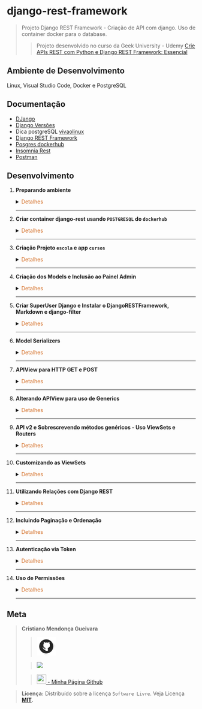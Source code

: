 # django-rest-framework
>Projeto Django REST Framework - Criação de API com django.
>Uso de container docker para o database.
> 
>>Projeto desenvolvido no curso da Geek University - Udemy [Crie APIs REST com Python e Django REST Framework: Essencial](https://www.udemy.com/course/criando-apis-rest-com-django-rest-framework-essencial/)

## Ambiente de Desenvolvimento
Linux, Visual Studio Code, Docker e PostgreSQL

## Documentação
- [DJango](https://www.djangoproject.com/)
- [Django Versões](https://www.djangoproject.com/download/)
- Dica postgreSQL [vivaolinux](https://www.vivaolinux.com.br/artigo/psql-Conheca-o-basico)
- [Django REST Framework](https://www.django-rest-framework.org/)
- [Posgres dockerhub](https://hub.docker.com/_/postgres)
- [Insomnia Rest](https://insomnia.rest/download)
- [Postman](https://www.postman.com/downloads/)
## Desenvolvimento

1. <span style="color:383E42"><b>Preparando ambiente</b></span>
    <details><summary><span style="color:Chocolate">Detalhes</span></summary>
    <p>

    - Criar repositório no github com `gitignore` e `README.md`
    - Editar `README` e colocar estrutura básica
    - Criar diretório `readmeImages` e colocar imagens para uso no `README.md`
    - Editar `gitignore` e colocar configuração para `python, django, vscode/visualstudio code`
        >Use o site [gitignore.io](https://www.toptal.com/developers/gitignore/)

    - Criar e ativar ambiente virtual
        ```sh
        python3 -m venv venv
        source venv/bin/activate
        ```

    - Instalação do `Django LTS 3.2.23` e `psycopg2-binary` 
        ```bash
        sudo apt update
        pip install django==3.2.23
        pip install psycopg2-binary
        ```

    - Criando `.env` variáveis de ambiente
        Instalação `dotenv`
        ```bash
        pip install python-dotenv
        ```
        .env
        ```python
        'SENHA_POSTGRESQL'='senha_postgresql'
        'USUARIO_POSTGRESQL'='username'
        'SECRET_SETTINGS'='secret_django'
        'POSTGRESQL_DB_NAME'='databasename'
        'HOST'='Host'
        ```

    - Inclusão `dotenv` em settings.py
        ```python
        from dotenv import load_dotenv
        load_dotenv()
        ```

    </p>

    </details> 

    ---

2. <span style="color:383E42"><b>Criar container django-rest usando `POSTGRESQL` do `dockerhub`</b></span>
    <details><summary><span style="color:Chocolate">Detalhes</span></summary>
    <p>

    - [Documentação dockerhub](https://hub.docker.com/_/postgres)
        - Baixar imagem POSTGRESQL
            ```bash
            docker pull postgres
            ```

        - Cria container 
        Nomeando `--name django-rest` 
        Adiciono informação da porta `-p 5432:5432`
        Informo a senha `POSTGRES_PASSWORD=suasenha`
            ```bash
            docker run -p 5432:5432 --name django-rest -e POSTGRES_PASSWORD=suasenha -d postgres
            ```

        - Iniciar container
            ```bash
            docker start django-rest
            ```
        - Verificar `id` container e `ip` do container
            ```bash
            sudo docker ps
            sudo docker container inspect idcontainer
            ```

        - Acessar container no modo interativo - Criação `database` - container em execução
            >Criação database e usuário
            ```bash
            sudo docker exec -it idcontainer bash
            ```
            - Acessando postgres `database` com usuário `postgres`
                ```bash
                psql -U postgres
                ```
            - Criar database
                ```bash
                create database "django-rest-db";
                ```
            -  Criar usuário no postgres
                ```bash
                create user cristiano superuser inherit createdb createrole password 'surasenha';
                ```

            - Saindo do postgres
                ```bash
                \q
                ```
            - Acessando database `django-rest-db`. Use o  `ip` do container
                >Comandos válidos
                ```bash
                psql -U postgres -d django-rest-db
                psql ipcontainer -U postgres -d django-rest-db

                psql -h ipcontainer -U postgres -d django-rest-db
                ```
            - Listando database
                ```bash
                \l
                ```
            - Sair do container
                ```bash
                exit
                ```
    
    </p>

    </details> 

    ---

3. <span style="color:383E42"><b>Criação Projeto `escola` e app `cursos` </b></span>
    <details><summary><span style="color:Chocolate">Detalhes</span></summary>
    <p>

    - Criação Projeto `escola` e app `cursos`
        ```bash
        django-admin startproject escola .
        django-admin startapp cursos
        ```
    
    - Inclusão do app `cursos`, timezone e configuração arquivos estáticos no arquivo settings.py
        App
        ```python
        INSTALLED_APPS = [
            #...
            'django.contrib.staticfiles',

            'cursos',
        ]
        ```

        Timezone
        ```python
        # Internationalization
        # https://docs.djangoproject.com/en/3.2/topics/i18n/

        LANGUAGE_CODE = 'pt-br'

        TIME_ZONE = 'America/Sao_Paulo'

        USE_I18N = True

        USE_L10N = True

        USE_TZ = True
        ```

        Arquivos estáticos
        ```python
        # Static files (CSS, JavaScript, Images)
        # https://docs.djangoproject.com/en/3.1/howto/static-files/

        STATIC_URL = '/static/'
        STATIC_ROOT = os.path.join(BASE_DIR, 'staticfiles')
        MEDIA_URL = 'media/'
        MEDIA_ROOT = os.path.join(BASE_DIR, 'media')
        ```

    </p>

    </details> 

    ---

4. <span style="color:383E42"><b>Criação dos Models e Inclusão ao Painel Admin</b></span>
    <details><summary><span style="color:Chocolate">Detalhes</span></summary>
    <p>

    - Models em `models.py`
        ```python
        from django.db import models

        # Create your models here.
        class Base(models.Model):
            criacao = models.DateTimeField(auto_now_add=True)
            atualizacao = models.DateTimeField(auto_now=True)
            ativo = models.BooleanField(default=True)

            class Meta:
                abstract = True

        class Curso(Base):
            titulo = models.CharField(max_length=255)
            url = models.URLField(unique=True)

            class Meta:
                verbose_name = 'Curso'
                verbose_name_plural = 'Cursos'

            def __str__(self):
                return self.titulo
            
        class Avaliacao(Base):
            curso = models.ForeignKey(Curso, related_name='avaliacoes', on_delete=models.CASCADE)
            nome = models.CharField(max_length=255)
            email = models.EmailField()
            comentario = models.TextField(blank=True, default='')
            avaliacao = models.DecimalField(max_digits=2, decimal_places=1)

            class Meta:
                verbose_name = 'Avaliação'
                verbose_name_plural = 'Avaliações'
                unique_together = ['email', 'curso'] # Somente 1 avaliação com mesmo curso e email

            def __str__(self):
                return f'{self.nome} avaliou o curso {self.curso} com nota {self.avaliacao}'
        ```

    - Models em `admin.py`
        ```python
        from django.contrib import admin

        from .models import Curso, Avaliacao


        @admin.register(Curso)
        class CursoAdmin(admin.ModelAdmin):
            list_display = ('titulo', 'url', 'criacao', 'atualizacao', 'ativo')

        @admin.register(Avaliacao)
        class AvaliacaoAdmin(admin.ModelAdmin):
            list_display = ('curso', 'nome', 'email', 'avaliacao', 'criacao', 'atualizacao', 'ativo')
        ```
    
    - Executar migração para criação das tabelas no banco de dados
        Gera os arquivos para migração/criação das tabelas
        ```bash
        python3 manage.py makemigrations
        ```

        Executar migração
        ```bash
        python3 manage.py migrate
        ```

    </p>

    </details> 

    ---

5. <span style="color:383E42"><b>Criar SuperUser Django e Instalar o DjangoRESTFramework, Markdown e django-filter</b></span>
    <details><summary><span style="color:Chocolate">Detalhes</span></summary>
    <p>

    ```bash
    python3 manage.py createsuperuser
    ```

    - Testar
        ```bash
        python3 manage.py runserver
        ```

    - Cadastrar alguns cursos via painel admin
        `http://127.0.0.1:8000/admin/`
        Curoso:
        `Criação de APIs REST com Django REST Framework`
        `Programação para web com Django Framework`
        `Programação com JavaScript`
    
    - Criar avalições

    - Instalação djangorestframework
        ```bash
        pip install djangorestframework markdown django-filter
        ```

    - Criação arquivo requirements
    Contém informaçẽos sobre todas as bibliotecas utilizadas no projeto. Para atualizar o arquivo, basta executar o comando novamente após instalar outras bibliotecas.
        ```sh
        pip freeze > requirements.txt
        ```

    - Incluir rest_framework e django_filters ao settings.py
        ```python
        INSTALLED_APPS = [
            #...

            'django_filters',
            'rest_framework',

            'cursos',
        ]

        #...
        #...
        # DRF
        REST_FRAMEWORK = {
            'DEFAULT_AUTHENTICATION_CLASSES': (
                'rest_framework.authentication.SessionAuthentication',
            ),
            'DEFAULT_PERMISSION_CLASSES': (
                'rest_framework.permissions.IsAuthenticatedOrReadOnly',
            )
        }
        ```

    - Incluir url padrão do `djangorestframework` em `urls.py` do projeto escola e testar
        ```python
        #...
        urlpatterns = [
            path('admin/', admin.site.urls),
            path('auth/', include('rest_framework.urls')),
        ]    
        ```
        Testar
        ```bash
        python3 manage.py runserver
        ```
        Login:
        `http://127.0.0.1:8000/auth/login`

        Logout:
        `http://127.0.0.1:8000/auth/logout`



    </p>

    </details> 

    ---

6. <span style="color:383E42"><b>Model Serializers</b></span>
    <details><summary><span style="color:Chocolate">Detalhes</span></summary>
    <p>

    - Code
        ```python
        """
            O serializer pega os objetos python e transforma em json
            Também transforma json em objetos python
        """
        from rest_framework import serializers
        from django.db.models import Avg

        from .models import Curso, Avaliacao


        # Nome padronizado: Nome do Objeto + Serializer
        class AvaliacaoSerializer(serializers.ModelSerializer):  # Herda ModelSerializer

            class Meta:
                # Indica que o email não será apresentado ao consultar avaliações
                # Somente escrita/gravação
                extra_kwargs = {
                    'email': {'write_only': True}
                }
                model = Avaliacao  # Modelo que será serializado
                # Campos do modelo que serão apresentados
                fields = (
                    'id',
                    'curso',
                    'nome',
                    'email',
                    'comentario',
                    'avaliacao',
                    'criacao',
                    'ativo'
                )


        class CursoSerializer(serializers.ModelSerializer):
            # Nested Relationship - Somente viável em caso de poucos dados a trafegar
            # avaliacoes = AvaliacaoSerializer(many=True, read_only=True)

            # HyperLinked Related Field - a view_name = avaliacao-detail deve ser escrita assim, pois é o padrão
            # Pois a rota foi criada automaticamente
            # Retorna um link para cada avaliação referente ao curso
            # avaliacoes = serializers.HyperlinkedRelatedField(many=True, read_only=True, view_name='avaliacao-detail')

            # Primary Key Related Field - Retorna todos ids da
            avaliacoes = serializers.PrimaryKeyRelatedField(many=True, read_only=True)

            media_avaliacoes = serializers.SerializerMethodField()

            class Meta:
                model = Curso
                fields = (
                    'id',
                    'titulo',
                    'url',
                    'criacao',
                    'ativo',
                    'avaliacoes',
                    'media_avaliacoes'
                )

        ```



    </p>

    </details> 

    ---

7. <span style="color:383E42"><b>APIView para HTTP GET e POST</b></span>
    <details><summary><span style="color:Chocolate">Detalhes</span></summary>
    <p>

    - HTTP GET e POST
        ```python
        from rest_framework.views import APIView
        from rest_framework.response import Response
        from rest_framework import status

        from .models import Curso, Avaliacao
        from .serializers import CursoSerializer, AvaliacaoSerializer


        class CursoAPIView(APIView):
            """
            API de Cursos da Geek University
            """
            def get(self, request):
                cursos = Curso.objects.all()
                serilizer = CursoSerializer(cursos, many=True)
                return Response(serilizer.data)

            def post(self, request):
                serializer = CursoSerializer(data=request.data)
                serializer.is_valid(raise_exception=True)
                serializer.save()
                return Response(serializer.data, status=status.HTTP_201_CREATED)


        class AvaliacaoAPIView(APIView):
            """
            API de Avaliações da Geek
            """
            def get(self, request):
                avaliacoes = Avaliacao.objects.all()
                serializer = AvaliacaoSerializer(avaliacoes, many=True)
                return Response(serializer.data)

            def post(self, request):
                serializer = AvaliacaoSerializer(data=request.data)
                serializer.is_valid(raise_exception=True)
                serializer.save()
                return Response(serializer.data, status=status.HTTP_201_CREATED)
      
        ```

    - Criação de arquivo de rotas `urls.py` no app cursos
        ```python
        from django.urls import path

        from .views import CursoAPIView, AvaliacaoAPIView


        urlpatterns = [
            path('cursos/', CursoAPIView.as_view(), name='cursos'),
            path('avaliacoes/', AvaliacaoAPIView.as_view(), name='avaliacoes'),
        ]
        ```

    - Incluir url em `urls.py` do projeto escola que aponta para o urls.py do app `cursos`
        ```python
        #...
        urlpatterns = [
            path('api/v1/', include('cursos.urls')),
        #...
        ]
        ```

    - Testar
        `http://127.0.0.1:8000/api/v1/cursos/`
        `http://127.0.0.1:8000/api/v1/avaliacoes/`


    </p>

    </details> 

    ---

8. <span style="color:383E42"><b>Alterando APIView para uso de Generics</b></span>
    <details><summary><span style="color:Chocolate">Detalhes</span></summary>
    <p>

    [Generics](https://www.django-rest-framework.org/api-guide/generic-views/)

    - APIViews
        ```python
        from rest_framework import generics

        from .models import Curso, Avaliacao
        from .serializers import CursoSerializer, AvaliacaoSerializer

        class CursosAPIView(generics.ListCreateAPIView):
            queryset = Curso.objects.all()
            serializer_class = CursoSerializer

        # Busca curso, edita e deleta
        class CursoAPIView(generics.RetrieveUpdateDestroyAPIView):
            queryset = Curso.objects.all()
            serializer_class = CursoSerializer


        class AvaliacoesAPIView(generics.ListCreateAPIView):
            queryset = Avaliacao.objects.all()
            serializer_class = AvaliacaoSerializer

        # Busca avaliacoes, edita e deleta
        class AvaliacaoAPIView(generics.RetrieveUpdateDestroyAPIView):
            queryset = Avaliacao.objects.all()
            serializer_class = AvaliacaoSerializer
        ```

    - Incluir urls para retorno por id em `cursos/urls.py`
        ```python
        from django.urls import path

        from .views import CursoAPIView, CursosAPIView, AvaliacaoAPIView, AvaliacoesAPIView


        urlpatterns = [
            path('cursos/', CursosAPIView.as_view(), name='cursos'),
            path('avaliacoes/', AvaliacoesAPIView.as_view(), name='avaliacoes'),
            path('cursos/<int:pk>', CursoAPIView.as_view(), name='curso'),
            path('avaliacoes/<int:pk>', AvaliacaoAPIView.as_view(), name='avaliacao')
        ]
        ```

    - Testar
        `http://127.0.0.1:8000/api/v1/cursos/1`

    </p>

    </details> 

    ---

9. <span style="color:383E42"><b>API v2 e Sobrescrevendo métodos genéricos - Uso ViewSets e Routers</b></span>
    <details><summary><span style="color:Chocolate">Detalhes</span></summary>
    <p>

    - Editar e incluir rotas em `cursos/urls.py`
        ```python
        from django.urls import path

        from rest_framework.routers import SimpleRouter

        from .views import (
            CursoAPIView,
            CursosAPIView,
            AvaliacaoAPIView,
            AvaliacoesAPIView,
            CursoViewSet,
            AvaliacaoViewSet
            )


        router = SimpleRouter()
        router.register('cursos', CursoViewSet)
        router.register('avaliacoes', AvaliacaoViewSet)


        urlpatterns = [
            path('cursos/', CursosAPIView.as_view(), name='cursos'),
            path('cursos/<int:pk>/', CursoAPIView.as_view(), name='curso'),
            path('cursos/<int:curso_pk>/avaliacoes/', AvaliacoesAPIView.as_view(), name='curso_avaliacoes'),
            path('cursos/<int:curso_pk>/avaliacoes/<int:avaliacao_pk>/', AvaliacaoAPIView.as_view(), name='curso_avaliacao'),

            path('avaliacoes/', AvaliacoesAPIView.as_view(), name='avaliacoes'),
            path('avaliacoes/<int:avaliacao_pk>/', AvaliacaoAPIView.as_view(), name='avaliacao'),
        ]
        ```

    - Incluir as novas rotas em `escola/urls.py`
        ```python
        from django.contrib import admin
        from django.urls import path, include

        from cursos.urls import router

        urlpatterns = [
            path('api/v1/', include('cursos.urls')),
            path('api/v2/', include(router.urls)),
            path('admin/', admin.site.urls),
            path('api-auth/', include('rest_framework.urls')),
        ]
        ```

    - Inclusão/sobrescrita dos métodos genéricos em `cursos/views.py`
        ```python
        from rest_framework import generics
        from rest_framework.generics import get_object_or_404

        from rest_framework import viewsets
        from rest_framework.decorators import action
        from rest_framework.response import Response
        from rest_framework import mixins

        from .models import Curso, Avaliacao
        from .serializers import CursoSerializer, AvaliacaoSerializer

        """
        API V1
        """
        class CursosAPIView(generics.ListCreateAPIView):
            queryset = Curso.objects.all()
            serializer_class = CursoSerializer

        # Busca curso, edita e deleta
        class CursoAPIView(generics.RetrieveUpdateDestroyAPIView):
            queryset = Curso.objects.all()
            serializer_class = CursoSerializer

        class AvaliacoesAPIView(generics.ListCreateAPIView):
            queryset = Avaliacao.objects.all()
            serializer_class = AvaliacaoSerializer

            def get_queryset(self):
                if self.kwargs.get('curso_pk'):
                    return self.queryset.filter(curso_id=self.kwargs.get('curso_pk'))
                return self.queryset.all()

        # Busca avaliacoes, edita e deleta
        class AvaliacaoAPIView(generics.RetrieveUpdateDestroyAPIView):
            queryset = Avaliacao.objects.all()
            serializer_class = AvaliacaoSerializer

            def get_object(self):
                if self.kwargs.get('curso_pk'):
                    return get_object_or_404(self.get_queryset(),
                                            curso_id=self.kwargs.get('curso_pk'),
                                            pk=self.kwargs.get('avaliacao_pk'))
                return get_object_or_404(self.get_queryset(), pk=self.kwargs.get('avaliacao_pk'))


        """
        API V2
        """


        class CursoViewSet(viewsets.ModelViewSet):
            queryset = Curso.objects.all()
            serializer_class = CursoSerializer

            @action(detail=True, methods=['get'])
            def avaliacoes(self, request, pk=None):
                curso = self.get_object()
                serializer = AvaliacaoSerializer(curso.avaliacoes.all(), many=True)
                return Response(serializer.data)

        class AvaliacaoViewSet(viewsets.ModelViewSet):
            queryset = Avaliacao.objects.all()
            serializer_class = AvaliacaoSerializer
        
        ```

    - Testar
        `http://127.0.0.1:8000/api/v1/avaliacoes/2/`

    </p>

    </details> 

    ---


10. <span style="color:383E42"><b>Customizando as ViewSets</b></span>
    <details><summary><span style="color:Chocolate">Detalhes</span></summary>
    <p>

    Caso não queira alguma das ações disponíveis, basta comentar/remover
    - `cursos/views.py`
        ```python
        #...
        class AvaliacaoViewSet(
            mixins.ListModelMixin,
            mixins.CreateModelMixin,
            mixins.RetrieveModelMixin,
            mixins.UpdateModelMixin,
            mixins.DestroyModelMixin,
            viewsets.GenericViewSet
        ):
            queryset = Avaliacao.objects.all()
            serializer_class = AvaliacaoSerializer
        ```



    </p>

    </details> 

    ---

11. <span style="color:383E42"><b>Utilizando Relações com Django REST</b></span>
    <details><summary><span style="color:Chocolate">Detalhes</span></summary>
    <p>

    - `cursos/serializers.py`
        ```python
        class CursoSerializer(serializers.ModelSerializer):
        # Nested Relationship - Somente viável em caso de poucos dados a trafegar
        # avaliacoes = AvaliacaoSerializer(many=True, read_only=True)

        # HyperLinked Related Field - a view_name = avaliacao-detail deve ser escrita assim, pois é o padrão
        # Pois a rota foi criada automaticamente
        # Retorna um link para cada avaliação referente ao curso
        # avaliacoes = serializers.HyperlinkedRelatedField(many=True, read_only=True, view_name='avaliacao-detail')

        # Primary Key Related Field - Retorna todos ids das avaliacoes
        avaliacoes = serializers.PrimaryKeyRelatedField(many=True, read_only=True)

        media_avaliacoes = serializers.SerializerMethodField()

        class Meta:
            model = Curso
            fields = (
                'id',
                'titulo',
                'url',
                'criacao',
                'ativo',
                'avaliacoes',
                'media_avaliacoes'
            )
        ```

    </p>

    </details> 

    ---

12. <span style="color:383E42"><b>Incluindo Paginação e Ordenação</b></span>
    <details><summary><span style="color:Chocolate">Detalhes</span></summary>
    <p>

    - Em `escola/settings.py`
        ```python
        #...
        # DRF
        REST_FRAMEWORK = {
            'DEFAULT_AUTHENTICATION_CLASSES': (
                'rest_framework.authentication.SessionAuthentication',
            ),
            'DEFAULT_PERMISSION_CLASSES': (
                'rest_framework.permissions.IsAuthenticatedOrReadOnly',
            ),
            'DEFAULT_PAGINATION_CLASS': 'rest_framework.pagination.PageNumberPagination',
            'PAGE_SIZE': 2 # Define quantidade de elementos por página
        }
        #...
        ```

    - Incluir ordenação aos modelos
        ```python
        from django.db import models

        # Create your models here.
        class Base(models.Model):
            criacao = models.DateTimeField(auto_now_add=True)
            atualizacao = models.DateTimeField(auto_now=True)
            ativo = models.BooleanField(default=True)

            class Meta:
                abstract = True

        class Curso(Base):
            titulo = models.CharField(max_length=255)
            url = models.URLField(unique=True)

            class Meta:
                verbose_name = 'Curso'
                verbose_name_plural = 'Cursos'
                ordering = ['id']  # Ordenação por id

            def __str__(self):
                return self.titulo
            
        class Avaliacao(Base):
            curso = models.ForeignKey(Curso, related_name='avaliacoes', on_delete=models.CASCADE)
            nome = models.CharField(max_length=255)
            email = models.EmailField()
            comentario = models.TextField(blank=True, default='')
            avaliacao = models.DecimalField(max_digits=2, decimal_places=1)

            class Meta:
                verbose_name = 'Avaliação'
                verbose_name_plural = 'Avaliações'
                unique_together = ['email', 'curso'] # Somente 1 avaliação com mesmo curso e email
                ordering = ['id']  # Ordena o modelo pelo id, caso queira ordem inversa (decrescente)
                # ordering = ['-id']  # Ordena o modelo pelo id, ordem inversa (decrescente)

            def __str__(self):
                return f'{self.nome} avaliou o curso {self.curso} com nota {self.avaliacao}'
        ```
    
    - Paginação em método criado ou sobrescrito em `cursos/views.py`
        ```python
        #...
        class CursoViewSet(viewsets.ModelViewSet):
        queryset = Curso.objects.all()
        serializer_class = CursoSerializer

        @action(detail=True, methods=['get'])
        def avaliacoes(self, request, pk=None):
            self.pagination_class.page_size = 1
            avaliacoes = Avaliacao.objects.filter(curso_id=pk)
            page = self.paginate_queryset(avaliacoes)

            if page is not None:
                serializer = AvaliacaoSerializer(page, many=True)
                return self.get_paginated_response(serializer.data)
        
            serializer = AvaliacaoSerializer(avaliacoes, many=True)
            return Response(serializer.data)
        #...
        ```

    </p>

    </details> 

    ---


13. <span style="color:383E42"><b>Autenticação via Token</b></span>
    <details><summary><span style="color:Chocolate">Detalhes</span></summary>
    <p>

    - Inclusão do app authentication em `escola/settings.py`
        ```python
        INSTALLED_APPS = [
            'django.contrib.admin',
            'django.contrib.auth',
            'django.contrib.contenttypes',
            'django.contrib.sessions',
            'django.contrib.messages',
            'django.contrib.staticfiles',

            'django_filters',
            'rest_framework',
            'rest_framework.authtoken',

            'cursos',
        ]

        #...

        # DRF
        REST_FRAMEWORK = {
            'DEFAULT_AUTHENTICATION_CLASSES': (
                #'rest_framework.authentication.SessionAuthentication',
                'rest_framework.authentication.TokenAuthentication',
            ),
            'DEFAULT_PERMISSION_CLASSES': (
                'rest_framework.permissions.IsAuthenticatedOrReadOnly',
            ),
            'DEFAULT_PAGINATION_CLASS': 'rest_framework.pagination.PageNumberPagination',
            'PAGE_SIZE': 2 # Define quantidade de elementos por página
        }
        #...
        ```
    
    - Executar migração
        ```bash
        python3 manage.py migrate
        ```

    - Exemplo pegar token utilizando o shell/code
        ```bash
        python3 manage.py shell
        from rest_framework.authtoken.models import Token
        from django.contrib.auth.models import User
        cristiano = User.objects.get(id=1)
        cristiano
        cristiano.email
        cristiano.username
        token = Token.objects.create(user=cristiano)
        token.key
        ```

    - Testar com postman ou insomnia
        Inserir um curso
        `http://127.0.0.1:8000/api/v2/cursos/`
        Metodo POST
        Text JSON
        Headers:
            Content-Type application/json
            Authorization Token e8d3fff8b039a285c07d2eee2bb49851ff454678



    </p>

    </details> 

    ---

14. <span style="color:383E42"><b>Uso de Permissões</b></span>
    <details><summary><span style="color:Chocolate">Detalhes</span></summary>
    <p>

    - Info
        ```python
        from rest_framework import permissions

        print(dir(permissions))
        ```

    - Permissões no nível da view - `cursos/views.py`
        As permissões em nível da view tem prioridade sobre as permissões globais(em settings.py)
        ```python
        #...
        from rest_framework import permissions

        from .models import Curso, Avaliacao
        from .serializers import CursoSerializer, AvaliacaoSerializer
        from .permissions import EhSuperUser
        #...

        class CursoViewSet(viewsets.ModelViewSet):
            # Caso a primeira classe(EhSuperUser) resolva, as demais não serão verificadas
            permission_classes = (
                EhSuperUser,
                permissions.DjangoModelPermissions,
                )
            #...
        ```

    - Testar via postman ou insomnia
        ```
        Criar um novo usuário django via painel admin
        Adicionar um modelo as permissões do usuário - Em `Permissões do usuário: cursos | Curso | Can add Curso`
        Adicionar um token para este usuário

        Verificar permissões com postman ou insomnia
        ```

    - Criar classe com configuração de permissões
        ```python
        from rest_framework import permissions

        class EhSuperUser(permissions.BasePermission):

            def has_permission(self, request, view):
                if request.method == 'DELETE':
                    if request.user.is_superuser:
                        return True
                    return False
                return True
        ```


    </p>

    </details> 

    ---


## Meta
><span style="color:383E42"><b>Cristiano Mendonça Gueivara</b> </span>
>
>>[<img src="readmeImages/githubIcon.png">](https://github.com/sspectro "Meu perfil no github")
>
>><a href="https://linkedin.com/in/cristiano-m-gueivara/"><img src="https://img.shields.io/badge/-LinkedIn-%230077B5?style=for-the-badge&logo=linkedin&logoColor=white"></a> 
>
>>[<img src="https://sspectro.github.io/images/cristiano.jpg" height="25" width="25"> - Minha Página Github](https://sspectro.github.io/#home "Minha Página no github")<br>



><span style="color:383E42"><b>Licença:</b> </span> Distribuído sobre a licença `Software Livre`. Veja Licença **[MIT](https://opensource.org/license/mit/)**.